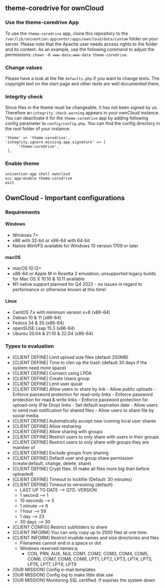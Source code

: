 ## theme-coredrive for ownCloud

### Use the theme-coredrive App

To use the `theme-coredrive` app, clone this repository to the `/var/lib/univention-appcenter/apps/owncloud/data/custom` folder on your server. Please note that the Apache user needs access rights to the folder and its content. As an example, use the following command to adjust the permissions: `chown -R www-data:www-data theme-coredrive`.

### Change values
Please have a look at the file `defaults.php` if you want to change texts. The copyright text on the start page and other texts are well documented there.

### Integrity check

Since files in the theme must be changeable, it has not been signed by us. Therefore an `integrity check warning` appears in your ownCloud instance. You can deactivate it for the `theme-coredrive` app by adding following config parameter to `config/config.php`. You can find the config directory in the root folder of your instance.

```
'theme' => 'theme-coredrive',
'integrity.ignore.missing.app.signature' => [
      'theme-coredrive',
 ],
```

### Enable theme

```
univention-app shell owncloud
occ app:enable theme-coredrive
exit
```

## OwnCloud - Important configurations

### Requirements

#### Windows
  - Windows 7+
  - x86 with 32-bit or x86-64 with 64-bit
  - Native WinVFS available for Windows 10 version 1709 or later
#### macOS
  - macOS 10.12+
  - x86-64 or Apple M in Rosetta 2 emulation; unsupported legacy builds for Mac OS X 10.10 & 10.11 available
  - M1 native support planned for Q4 2022 - no issues in regard to performance or otherwise known at this time!
#### Linux
  - CentOS 7.x with minimum version x=8 (x86-64)
  - Debian 10 & 11 (x86-64)
  - Fedora 34 & 35 (x86-64)
  - openSUSE Leap 15.3 (x86-64)
  - Ubuntu 20.04 & 21.10 & 22.04 (x86-64)

### Types to evaluation

- [CLIENT DEFINE] Limit upload size files (default 250MB)
- [CLIENT DEFINE] Time to clen up the trash (default 30 days if the system need more space)
- [CLIENT DEFINE] Connect using LPDA
- [CLIENT DEFINE] Create Users group
- [CLIENT DEFINE] Limit user quoat
- [CLIENT DEFINE] Allow users to share by link
                  - Allow public uploads
                  - Enforce password protection for read-only links
                  - Enforce password protection for read & write links
                  - Enforce password protection for upload-only (File Drop) links
                  - Set default expiration date
                  - Allow users to send mail notification for shared files
                  - Allow users to share file by social media
- [CLIENT DEFINE] Automatically accept new icoming local user shares
- [CLIENT DEFINE] Allow resharing
- [CLIENT DEFINE] Allow sharing with groups
- [CLIENT DEFINE] Restrict users to only share with users in their groups
- [CLIENT DEFINE] Restrict users to only share with groups they are mamber of
- [CLIENT DEFINE] Exclude groups from sharing
- [CLIENT DEFINE] Default user and group share permission (create:default, change, delete, share)
- [CLIENT DEFINE] Crypt files. (It make all files more big than before uploaded)
- [CLIENT DEFINE] Timeout to lockfile (Default: 30 minutes)
- [CLIENT DEFINE] Timeout to versioning (default)
  - LAST UP TO DATE --> QTD. VERSION
  - 1 second --> 1
  - 10 seconds --> 5
  - 1 minute --> 6
  - 1 hour --> 59
  - 1 day --> 23
  - 30 days --> 30
- [CLIENT CONFIG] Restrict subfolders to share
- [CLIENT INFORM] You can only copy up to 2500 files at one time.
- [CLIENT INFORM] Restrict invalide names and size directories and files
  - Filenames cannot end in a space or dot
  - Windows reserved names:q
    - CON, PRN, AUX, NUL COM1, COM2, COM3, COM4, COM5, COM6, COM7, COM8, COM9, LPT1, LPT2, LPT3,
      LPT4, LPT5, LPT6, LPT7, LPT8, LPT9
- [OUR MISSION] Config e-mail templates
- [OUR MISSION] Config log to make little disk use
- [OUR MISSION] Monitoring SSL certified. If expiries the system down
